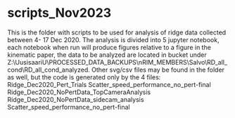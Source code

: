 # scripts_Nov2023
This is the folder with scripts to be used for analysis of ridge data collected between 4- 17 Dec 2020. The analysis is divided into 5 jupyter notebook, each notebook when run will produce figures relative to a figure in the kinematic paper, the data to be analyzed are located in bucket under Z:\UusisaariU\PROCESSED_DATA_BACKUPS\nRIM_MEMBERS\Salvo\RD_all_cond\RD_all_cond_analyzed.
 Other svg/csv files may be found in the folder as well, but the code is generated only by the 4 files:
Ridge_Dec2020_Pert_Trials
Scatter_speed_performance_no_pert-final
Ridge_Dec2020_NoPertData_TopCameraAnalysis
Ridge_Dec2020_NoPertData_sidecam_analysis
Scatter_speed_performance_no_pert-final
